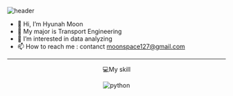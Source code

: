 ![header](https://capsule-render.vercel.app/api?type=venom&color=auto&customColorList=4&height=300&section=header&text=Hyunah's%20Github&fontSize=70)
- 👋 Hi, I’m Hyunah Moon
- 📝 My major is Transport Engineering
- 👀 I’m interested in data analyzing
- 📫 How to reach me : contanct moonspace127@gmail.com
----------------------------------------
<p align="center">
💻My skill
</p>

<div align="center">
  
  ![python](https://img.shields.io/badge/Python-3776AB?style=for-the-badge&logo=python&logoColor=white)
</div>



